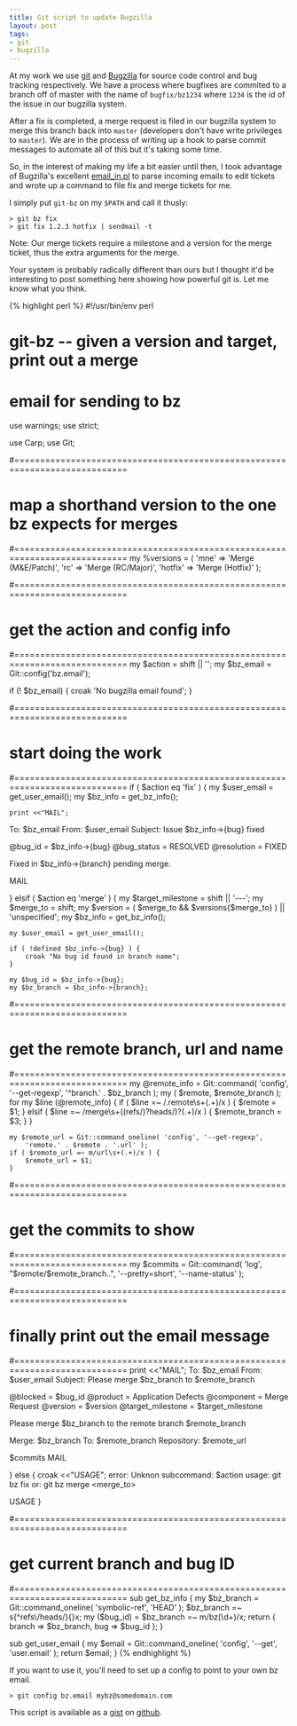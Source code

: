```yaml
---
title: Git script to update Bugzilla
layout: post
tags:
- git
- bugzilla
---
```


At my work we use [git](http://git-scm.com "Git") and
[Bugzilla](http://www.bugzilla.org "Bugzilla") for source code control and bug
tracking respectively.  We have a process where bugfixes are commited to a
branch off of master with the name of `bugfix/bz1234` where `1234` is the id
of the issue in our bugzilla system.

After a fix is completed, a merge request is filed in our bugzilla system to
merge this branch back into `master` (developers don't have write privileges
to `master`).  We are in the process of writing up a hook to parse commit
messages to automate all of this but it's taking some time.

So, in the interest of making my life a bit easier until then, I took
advantage of Bugzilla's excellent
[email_in.pl](http://www.bugzilla.org/docs/3.0/html/api/email_in.html) to
parse incoming emails to edit tickets and wrote up a command to file fix and
merge tickets for me.

I simply put `git-bz` on my `$PATH` and call it thusly:

    > git bz fix
    > git fix 1.2.3 hotfix | sendmail -t

Note: Our merge tickets require a milestone and a version for the merge ticket, thus
the extra arguments for the merge.

Your system is probably radically different than ours but I thought it'd be
interesting to post something here showing how powerful git is.  Let me know
what you think.


{% highlight perl %}
#!/usr/bin/env perl
# git-bz -- given a version and target, print out a merge
#           email for sending to bz

use warnings;
use strict;

use Carp;
use Git;

#============================================================================
# map a shorthand version to the one bz expects for merges
#============================================================================
my %versions = (
    'mne'    => 'Merge (M&E/Patch)',
    'rc'     => 'Merge (RC/Major)',
    'hotfix' => 'Merge (Hotfix)'
);

#============================================================================
# get the action and config info
#============================================================================
my $action   = shift || '';
my $bz_email = Git::config('bz.email');

if (! $bz_email) {
    croak 'No bugzilla email found';
}

#============================================================================
# start doing the work
#============================================================================
if ( $action eq 'fix' ) {
    my $user_email = get_user_email();
    my $bz_info = get_bz_info();

    print <<"MAIL";
To: $bz_email
From: $user_email
Subject: Issue $bz_info->{bug} fixed

\@bug_id = $bz_info->{bug}
\@bug_status = RESOLVED
\@resolution = FIXED

Fixed in $bz_info->{branch} pending merge.

MAIL

} elsif ( $action eq 'merge' ) {
    my $target_milestone = shift || '---';
    my $merge_to = shift;
    my $version  = ( $merge_to && $versions{$merge_to} ) ||
                   'unspecified';
    my $bz_info  = get_bz_info();

    my $user_email = get_user_email();

    if ( !defined $bz_info->{bug} ) {
        croak "No bug id found in branch name";
    }

    my $bug_id = $bz_info->{bug};
    my $bz_branch = $bz_info->{branch};

 #============================================================================
 # get the remote branch, url and name
 #============================================================================
    my @remote_info
        = Git::command( 'config', '--get-regexp', '^branch\.'
                        . $bz_branch );
    my ( $remote, $remote_branch );
    for my $line (@remote_info) {
        if ( $line =~ /\.remote\s+(.+)/x ) {
            $remote = $1;
        } elsif ( $line =~ /merge\s+((refs\/)?heads\/)?(.+)/x ) {
            $remote_branch = $3;
        }
    }

    my $remote_url = Git::command_oneline( 'config', '--get-regexp',
        'remote.' . $remote . '.url' );
    if ( $remote_url =~ m/url\s+(.+)/x ) {
        $remote_url = $1;
    }

 #============================================================================
 # get the commits to show
 #============================================================================
    my $commits = Git::command(
        'log',            "$remote/$remote_branch..",
        '--pretty=short', '--name-status'
    );

 #============================================================================
 # finally print out the email message
 #============================================================================
    print <<"MAIL";
To: $bz_email
From: $user_email
Subject: Please merge $bz_branch to $remote_branch

\@blocked = $bug_id
\@product = Application Defects
\@component = Merge Request
\@version = $version
\@target_milestone = $target_milestone

Please merge $bz_branch to the remote branch $remote_branch

Merge: $bz_branch
To: $remote_branch
Repository: $remote_url

$commits
MAIL

} else {
    croak <<"USAGE";
error: Unknon subcommand: $action
usage: git bz fix <target>
   or: git bz merge <merge_to> <target>

USAGE
}

#============================================================================
# get current branch and bug ID
#============================================================================
sub get_bz_info {
    my $bz_branch = Git::command_oneline( 'symbolic-ref', 'HEAD' );
    $bz_branch =~ s{^refs\/heads/}{}x;
    my ($bug_id) = $bz_branch =~ m/bz(\d+)/x;
    return { branch => $bz_branch, bug => $bug_id };
}

sub get_user_email {
    my $email = Git::command_oneline( 'config', '--get', 'user.email' );
    return $email;
}
{% endhighlight %}

If you want to use it, you'll need to set up a config to point to your own bz
email.

    > git config bz.email mybz@somedomain.com

This script is available as a [gist](https://gist.github.com/710374) on [github](http://github.com).
